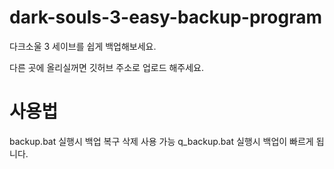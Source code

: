 # dark-souls-3-easy-backup-program
다크소울 3 세이브를 쉽게 백업해보세요.

다른 곳에 올리실꺼면 깃허브 주소로 업로드 해주세요.

# 사용법
backup.bat 실행시 백업 복구 삭제 사용 가능
q_backup.bat 실행시 백업이 빠르게 됩니다.
